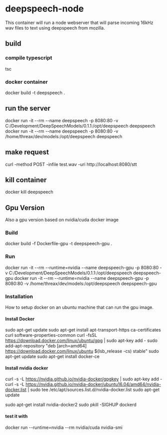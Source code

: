 # deepspeech-node
This container will run a node webserver that will parse incoming 16kHz wav files to text using deepspeech from mozilla.

## build
### compile typescript
tsc
### docker container
docker build -t deepspeech .

## run the server
docker run -it --rm --name deepspeech -p 8080:80 -v C:/Development/DeepSpeechModels/0.1.1:/opt/deepspeech deepspeech
docker run -it --rm --name deepspeech -p 8080:80 -v /home/threax/dev/models:/opt/deepspeech deepspeech

## make request
curl -method POST -infile test.wav -uri http://localhost:8080/stt

## kill container
docker kill deepspeech

## Gpu Version
Also a gpu version based on nvidia/cuda docker image

### Build
docker build -f Dockerfile-gpu -t deepspeech-gpu .

### Run
docker run -it --rm --runtime=nvidia --name deepspeech-gpu -p 8080:80 -v C:/Development/DeepSpeechModels/0.1.1:/opt/deepspeech deepspeech-gpu
docker run -it --rm --runtime=nvidia --name deepspeech-gpu -p 8080:80 -v /home/threax/dev/models:/opt/deepspeech deepspeech-gpu

### Installation
How to setup docker on an ubuntu machine that can run the gpu image.

#### Install Docker
sudo apt-get update
sudo apt-get install apt-transport-https ca-certificates curl software-properties-common
curl -fsSL https://download.docker.com/linux/ubuntu/gpg | sudo apt-key add -
sudo add-apt-repository "deb [arch=amd64] https://download.docker.com/linux/ubuntu $(lsb_release -cs) stable"
sudo apt-get update
sudo apt-get install docker-ce

#### Install nvidia docker
curl -s -L https://nvidia.github.io/nvidia-docker/gpgkey | sudo apt-key add -
curl -s -L https://nvidia.github.io/nvidia-docker/ubuntu16.04/amd64/nvidia-docker.list | sudo tee /etc/apt/sources.list.d/nvidia-docker.list
sudo apt-get update

sudo apt-get install nvidia-docker2
sudo pkill -SIGHUP dockerd

#### test it with
docker run --runtime=nvidia --rm nvidia/cuda nvidia-smi